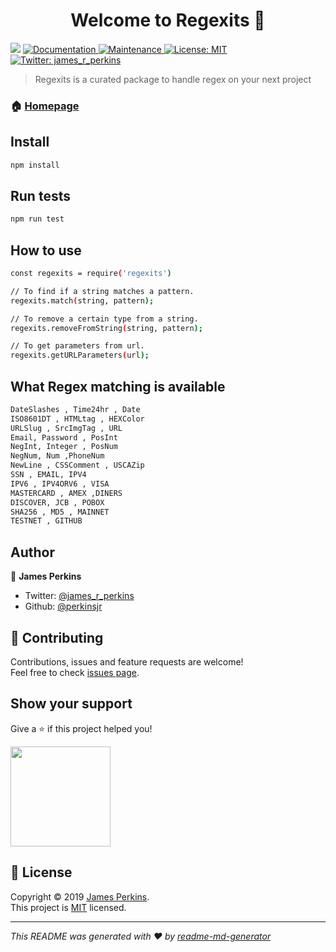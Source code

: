 <h1 align="center">Welcome to Regexits 👋</h1>
<p>
  <img src="https://img.shields.io/badge/version-2.0.2-blue.svg?cacheSeconds=2592000" />
  <a href="https://github.com/perkinsjr/regexits#readme">
    <img alt="Documentation" src="https://img.shields.io/badge/documentation-yes-brightgreen.svg" target="_blank" />
  </a>
  <a href="https://github.com/perkinsjr/regexits/graphs/commit-activity">
    <img alt="Maintenance" src="https://img.shields.io/badge/Maintained%3F-yes-green.svg" target="_blank" />
  </a>
  <a href="https://github.com/perkinsjr/regexits/blob/master/LICENSE">
    <img alt="License: MIT" src="https://img.shields.io/badge/License-MIT-yellow.svg" target="_blank" />
  </a>
  <a href="https://twitter.com/james_r_perkins">
    <img alt="Twitter: james_r_perkins" src="https://img.shields.io/twitter/follow/james_r_perkins.svg?style=social" target="_blank" />
  </a>
</p>

> Regexits is a curated package to handle regex on your next project

### 🏠 [Homepage](https://github.com/perkinsjr/regexits#readme)

## Install

```sh
npm install
```

## Run tests

```sh
npm run test
```
## How to use

```sh
const regexits = require('regexits')

// To find if a string matches a pattern.
regexits.match(string, pattern);

// To remove a certain type from a string.
regexits.removeFromString(string, pattern);

// To get parameters from url.
regexits.getURLParameters(url);
```

## What Regex matching is available 
```sh
DateSlashes , Time24hr , Date
ISO8601DT , HTMLtag , HEXColor
URLSlug , SrcImgTag , URL
Email, Password , PosInt
NegInt, Integer , PosNum
NegNum, Num ,PhoneNum
NewLine , CSSComment , USCAZip
SSN , EMAIL, IPV4
IPV6 , IPV4ORV6 , VISA
MASTERCARD , AMEX ,DINERS
DISCOVER, JCB , POBOX
SHA256 , MD5 , MAINNET
TESTNET , GITHUB
```

## Author

👤 **James Perkins**

* Twitter: [@james_r_perkins](https://twitter.com/james_r_perkins)
* Github: [@perkinsjr](https://github.com/perkinsjr)

## 🤝 Contributing

Contributions, issues and feature requests are welcome!<br />Feel free to check [issues page](https://github.com/perkinsjr/regexits/issues).

## Show your support

Give a ⭐️ if this project helped you!

<a href="https://www.patreon.com/james_perkins">
  <img src="https://c5.patreon.com/external/logo/become_a_patron_button@2x.png" width="160">
</a>

## 📝 License

Copyright © 2019 [James Perkins](https://github.com/perkinsjr).<br />
This project is [MIT](https://github.com/perkinsjr/regexits/blob/master/LICENSE) licensed.

***
_This README was generated with ❤️ by [readme-md-generator](https://github.com/kefranabg/readme-md-generator)_